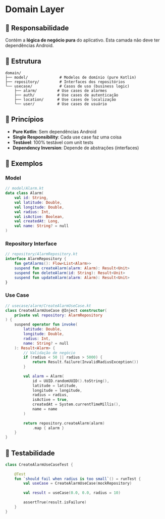 # Domain Layer

## 🎯 Responsabilidade

Contém a **lógica de negócio pura** do aplicativo. Esta camada não deve ter dependências Android.

## 📁 Estrutura

```
domain/
├── model/              # Modelos de domínio (pure Kotlin)
├── repository/         # Interfaces dos repositórios
└── usecase/            # Casos de uso (business logic)
    ├── alarm/         # Use cases de alarmes
    ├── auth/          # Use cases de autenticação
    ├── location/      # Use cases de localização
    └── user/          # Use cases de usuário
```

## 🎯 Princípios

- **Pure Kotlin**: Sem dependências Android
- **Single Responsibility**: Cada use case faz uma coisa
- **Testável**: 100% testável com unit tests
- **Dependency Inversion**: Depende de abstrações (interfaces)

## 📝 Exemplos

### Model
```kotlin
// model/Alarm.kt
data class Alarm(
    val id: String,
    val latitude: Double,
    val longitude: Double,
    val radius: Int,
    val isActive: Boolean,
    val createdAt: Long,
    val name: String? = null
)
```

### Repository Interface
```kotlin
// repository/AlarmRepository.kt
interface AlarmRepository {
    fun getAlarms(): Flow<List<Alarm>>
    suspend fun createAlarm(alarm: Alarm): Result<Unit>
    suspend fun deleteAlarm(id: String): Result<Unit>
    suspend fun updateAlarm(alarm: Alarm): Result<Unit>
}
```

### Use Case
```kotlin
// usecase/alarm/CreateAlarmUseCase.kt
class CreateAlarmUseCase @Inject constructor(
    private val repository: AlarmRepository
) {
    suspend operator fun invoke(
        latitude: Double,
        longitude: Double,
        radius: Int,
        name: String? = null
    ): Result<Alarm> {
        // Validação de negócio
        if (radius < 50 || radius > 5000) {
            return Result.failure(InvalidRadiusException())
        }
        
        val alarm = Alarm(
            id = UUID.randomUUID().toString(),
            latitude = latitude,
            longitude = longitude,
            radius = radius,
            isActive = true,
            createdAt = System.currentTimeMillis(),
            name = name
        )
        
        return repository.createAlarm(alarm)
            .map { alarm }
    }
}
```

## 🧪 Testabilidade

```kotlin
class CreateAlarmUseCaseTest {
    
    @Test
    fun `should fail when radius is too small`() = runTest {
        val useCase = CreateAlarmUseCase(mockRepository)
        
        val result = useCase(0.0, 0.0, radius = 10)
        
        assertTrue(result.isFailure)
    }
}
```

